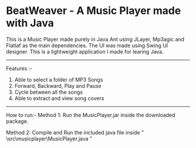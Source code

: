 # BeatWeaver - A Music Player made with Java
This is a Music Player made purely in Java Ant using JLayer, Mp3agic and Flatlaf as the main dependencies. The UI was made using Swing UI designer. This is a lightweight application I made for learing Java.

---------------------------------------------------------------

Features :-
1. Able to select a folder of MP3 Songs
2. Forward, Backward, Play and Pause
3. Cycle between all the songs
4. Able to extract and view song covers
   
---------------------------------------------------------------

How to run:-
Method 1: Run the MusicPlayer.jar inside the downloaded package.

Method 2: Compile and Run the included java file inside " \src\musicplayer\MusicPlayer.java "
